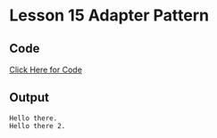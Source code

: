 # Lesson 15 Adapter Pattern

## Code
[Click Here for Code]()

## Output 
```
Hello there.
Hello there 2.

```
